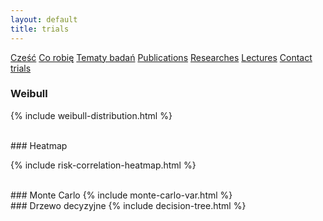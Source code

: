 ```yaml
---
layout: default
title: trials
---
```

<div id="myMenu">
  <a href="/" class="menu-option">Cześć</a>
  <a href="/about" class="menu-option">Co robię</a>
  <a href="/topics" class="menu-option">Tematy badań</a>
  <a href="/publications" class="menu-option">Publications</a>
  <a href="/researches" class="menu-option">Researches</a>
  <a href="/conferences" class="menu-option">Lectures</a>
  <a href="/contact" class="menu-option">Contact</a>
  <a href="/trials" class="menu-option">trials</a>
</div>

<div class="square"></div>
<div class="square1"></div>
<div class="square2"></div>
<div class="square-big"></div>


### Weibull

{% include weibull-distribution.html %}

<br>
### Heatmap

{% include risk-correlation-heatmap.html %}

<br>
### Monte Carlo
{% include monte-carlo-var.html %}

<br>
### Drzewo decyzyjne
{% include decision-tree.html %}
